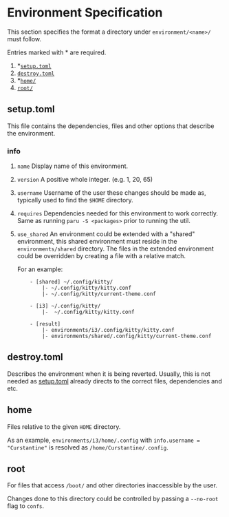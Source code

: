 # Environment Specification

This section specifies the format a directory under `environment/<name>/` must follow.

Entries marked with \* are required.

1. \*[`setup.toml`](#setuptoml)
2. [`destroy.toml`](#destroytoml)
3. \*[`home/`](#home)
4. [`root/`](#root)

## setup.toml

This file contains the dependencies, files and other options that describe the environment.

### info

1. `name`
   Display name of this environment.

2. `version`
    A positive whole integer. (e.g. 1, 20, 65)

3. `username`
   Username of the user these changes should be made as, typically used to find the `$HOME` directory.

4. `requires`
   Dependencies needed for this environment to work correctly. Same as running `paru -S <packages>` prior to running the util.

5. `use_shared` An environment could be extended with a "shared" environment, this shared environment must
   reside in the `environments/shared` directory. The files in the extended environment could be overridden by creating a file with a relative match.

   For an example:

   ```
       - [shared] ~/.config/kitty/
           |- ~/.config/kitty/kitty.conf
           |- ~/.config/kitty/current-theme.conf

       - [i3] ~/.config/kitty/
           |-  ~/.config/kitty/kitty.conf

       - [result]
           |- environments/i3/.config/kitty/kitty.conf
           |- environments/shared/.config/kitty/current-theme.conf
   ```

## destroy.toml

Describes the environment when it is being reverted.
Usually, this is not needed as [setup.toml](#setup.toml) already directs to the correct files, dependencies and etc.

## home

Files relative to the given `HOME` directory.

As an example, `environments/i3/home/.config` with `info.username = "Curstantine"` is resolved as `/home/Curstantine/.config`.

## root

For files that access `/boot/` and other directories inaccessible by the user.

Changes done to this directory could be controlled by passing a `--no-root` flag to `confs`.

